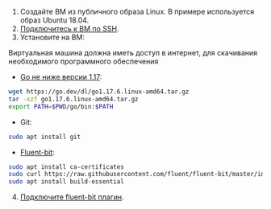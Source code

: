 1. Создайте ВМ из публичного образа Linux. В примере используется образ Ubuntu 18.04.
2. [Подключитесь к ВМ по SSH](/ru/base/iaas/instructions/vm/vm-connect/vm-connect-nix).
3. Установите на ВМ:

<warn>
Виртуальная машина должна иметь доступ в интернет, для скачивания необходимого программного обеспечения
</warn>

- [Go не ниже версии 1.17](https://go.dev/doc/install):

 ```bash
 wget https://go.dev/dl/go1.17.6.linux-amd64.tar.gz
 tar -xzf go1.17.6.linux-amd64.tar.gz
 export PATH=$PWD/go/bin:$PATH
  ```

- Git:

 ```bash
 sudo apt install git
 ```

- [Fluent-bit](https://docs.fluentbit.io/manual/installation/linux/ubuntu):

 ```bash
 sudo apt install ca-certificates
 sudo curl https://raw.githubusercontent.com/fluent/fluent-bit/master/install.sh | sh
 sudo apt install build-essential
 ```

4. [Подключите fluent-bit плагин](/ru/manage/logging/start/connect-plugin).
